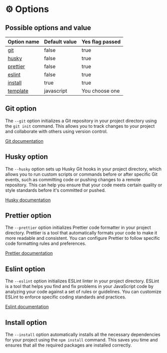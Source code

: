 # ⚙ Options

## Possible options and value

| Option name                            | Default value | Yes flag passed |
| -------------------------------------- | ------------- | --------------- |
| [git](options.md#git-option)           | false         | true            |
| [husky](options.md#husky-option)       | false         | true            |
| [prettier](options.md#prettier-option) | false         | true            |
| [eslint](options.md#eslint-option)     | false         | true            |
| [install](options.md#install-option)   | true          | true            |
| [template](broken-reference)           | javascript    | You choose one  |

## Git option

The `--git` option initializes a Git repository in your project directory using the `git init` command. This allows you to track changes to your project and collaborate with others using version control.

[Git documentation](https://git-scm.com/docs/git)

## Husky option

The `--husky` option sets up Husky Git hooks in your project directory, which allows you to run custom scripts or commands before or after specific Git events, such as committing code or pushing changes to a remote repository. This can help you ensure that your code meets certain quality or style standards before it's committed or pushed.

[Husky documentation](https://typicode.github.io/husky/#/)

## Prettier option

The `--prettier` option initializes Prettier code formatter in your project directory. Prettier is a tool that automatically formats your code to make it more readable and consistent. You can configure Prettier to follow specific code formatting rules and preferences.

[Prettier documentation](https://prettier.io/docs/en/install.html)

## Eslint option

The `--eslint` option initializes ESLint linter in your project directory. ESLint is a tool that helps you find and fix problems in your JavaScript code by analyzing your code against a set of rules or guidelines. You can customize ESLint to enforce specific coding standards and practices.

[Eslint documentation](https://eslint.org/docs/latest/use/getting-started)

## Install option

The `--install` option automatically installs all the necessary dependencies for your project using the `npm install` command. This saves you time and ensures that all the required packages are installed correctly.
